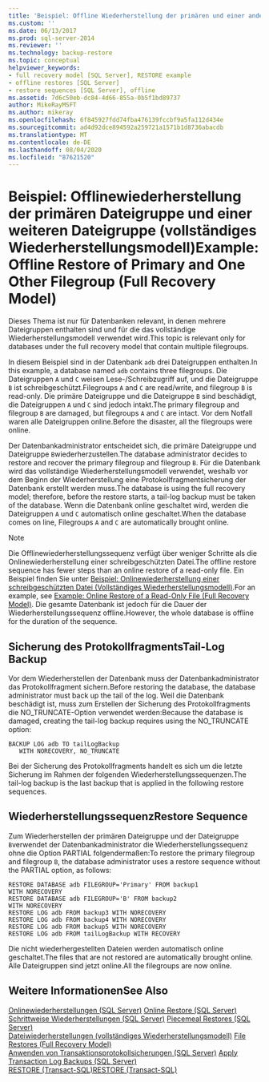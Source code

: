 ```yaml
---
title: 'Beispiel: Offline Wiederherstellung der primären und einer anderen Datei Gruppe (vollständiges Wiederherstellungs Modell) | Microsoft-Dokumentation'
ms.custom: ''
ms.date: 06/13/2017
ms.prod: sql-server-2014
ms.reviewer: ''
ms.technology: backup-restore
ms.topic: conceptual
helpviewer_keywords:
- full recovery model [SQL Server], RESTORE example
- offline restores [SQL Server]
- restore sequences [SQL Server], offline
ms.assetid: 7d6c50eb-dc84-4d66-855a-0b5f1bd89737
author: MikeRayMSFT
ms.author: mikeray
ms.openlocfilehash: 6f845927fdd74fba476139fccbf9a5fa112d434e
ms.sourcegitcommit: ad4d92dce894592a259721a1571b1d8736abacdb
ms.translationtype: MT
ms.contentlocale: de-DE
ms.lasthandoff: 08/04/2020
ms.locfileid: "87621520"
---
```

# <a name="example-offline-restore-of-primary-and-one-other-filegroup-full-recovery-model"></a><span data-ttu-id="18001-102">Beispiel: Offlinewiederherstellung der primären Dateigruppe und einer weiteren Dateigruppe (vollständiges Wiederherstellungsmodell)</span><span class="sxs-lookup"><span data-stu-id="18001-102">Example: Offline Restore of Primary and One Other Filegroup (Full Recovery Model)</span></span>
  <span data-ttu-id="18001-103">Dieses Thema ist nur für Datenbanken relevant, in denen mehrere Dateigruppen enthalten sind und für die das vollständige Wiederherstellungsmodell verwendet wird.</span><span class="sxs-lookup"><span data-stu-id="18001-103">This topic is relevant only for databases under the full recovery model that contain multiple filegroups.</span></span>  
  
 <span data-ttu-id="18001-104">In diesem Beispiel sind in der Datenbank `adb` drei Dateigruppen enthalten.</span><span class="sxs-lookup"><span data-stu-id="18001-104">In this example, a database named `adb` contains three filegroups.</span></span> <span data-ttu-id="18001-105">Die Dateigruppen `A` und `C` weisen Lese-/Schreibzugriff auf, und die Dateigruppe `B` ist schreibgeschützt.</span><span class="sxs-lookup"><span data-stu-id="18001-105">Filegroups `A` and `C` are read/write, and filegroup `B` is read-only.</span></span> <span data-ttu-id="18001-106">Die primäre Dateigruppe und die Dateigruppe `B` sind beschädigt, die Dateigruppen `A` und `C` sind jedoch intakt.</span><span class="sxs-lookup"><span data-stu-id="18001-106">The primary filegroup and filegroup `B` are damaged, but filegroups `A` and `C` are intact.</span></span> <span data-ttu-id="18001-107">Vor dem Notfall waren alle Dateigruppen online.</span><span class="sxs-lookup"><span data-stu-id="18001-107">Before the disaster, all the filegroups were online.</span></span>  
  
 <span data-ttu-id="18001-108">Der Datenbankadministrator entscheidet sich, die primäre Dateigruppe und Dateigruppe `B`wiederherzustellen.</span><span class="sxs-lookup"><span data-stu-id="18001-108">The database administrator decides to restore and recover the primary filegroup and filegroup `B`.</span></span> <span data-ttu-id="18001-109">Für die Datenbank wird das vollständige Wiederherstellungsmodell verwendet, weshalb vor dem Beginn der Wiederherstellung eine Protokollfragmentsicherung der Datenbank erstellt werden muss.</span><span class="sxs-lookup"><span data-stu-id="18001-109">The database is using the full recovery model; therefore, before the restore starts, a tail-log backup must be taken of the database.</span></span> <span data-ttu-id="18001-110">Wenn die Datenbank online geschaltet wird, werden die Dateigruppen `A` und `C` automatisch online geschaltet.</span><span class="sxs-lookup"><span data-stu-id="18001-110">When the database comes on line, Filegroups `A` and `C` are automatically brought online.</span></span>  
  
> [!NOTE]  
>  <span data-ttu-id="18001-111">Die Offlinewiederherstellungssequenz verfügt über weniger Schritte als die Onlinewiederherstellung einer schreibgeschützten Datei.</span><span class="sxs-lookup"><span data-stu-id="18001-111">The offline restore sequence has fewer steps than an online restore of a read-only file.</span></span> <span data-ttu-id="18001-112">Ein Beispiel finden Sie unter [Beispiel: Onlinewiederherstellung einer schreibgeschützten Datei &#40;Vollständiges Wiederherstellungsmodell&#41;](example-online-restore-of-a-read-only-file-full-recovery-model.md).</span><span class="sxs-lookup"><span data-stu-id="18001-112">For an example, see [Example: Online Restore of a Read-Only File &#40;Full Recovery Model&#41;](example-online-restore-of-a-read-only-file-full-recovery-model.md).</span></span> <span data-ttu-id="18001-113">Die gesamte Datenbank ist jedoch für die Dauer der Wiederherstellungssequenz offline.</span><span class="sxs-lookup"><span data-stu-id="18001-113">However, the whole database is offline for the duration of the sequence.</span></span>  
  
## <a name="tail-log-backup"></a><span data-ttu-id="18001-114">Sicherung des Protokollfragments</span><span class="sxs-lookup"><span data-stu-id="18001-114">Tail-Log Backup</span></span>  
 <span data-ttu-id="18001-115">Vor dem Wiederherstellen der Datenbank muss der Datenbankadministrator das Protokollfragment sichern.</span><span class="sxs-lookup"><span data-stu-id="18001-115">Before restoring the database, the database administrator must back up the tail of the log.</span></span> <span data-ttu-id="18001-116">Weil die Datenbank beschädigt ist, muss zum Erstellen der Sicherung des Protokollfragments die NO_TRUNCATE-Option verwendet werden:</span><span class="sxs-lookup"><span data-stu-id="18001-116">Because the database is damaged, creating the tail-log backup requires using the NO_TRUNCATE option:</span></span>  
  
```  
BACKUP LOG adb TO tailLogBackup   
   WITH NORECOVERY, NO_TRUNCATE  
```  
  
 <span data-ttu-id="18001-117">Bei der Sicherung des Protokollfragments handelt es sich um die letzte Sicherung im Rahmen der folgenden Wiederherstellungssequenzen.</span><span class="sxs-lookup"><span data-stu-id="18001-117">The tail-log backup is the last backup that is applied in the following restore sequences.</span></span>  
  
## <a name="restore-sequence"></a><span data-ttu-id="18001-118">Wiederherstellungssequenz</span><span class="sxs-lookup"><span data-stu-id="18001-118">Restore Sequence</span></span>  
 <span data-ttu-id="18001-119">Zum Wiederherstellen der primären Dateigruppe und der Dateigruppe `B`verwendet der Datenbankadministrator die Wiederherstellungssequenz ohne die Option PARTIAL folgendermaßen:</span><span class="sxs-lookup"><span data-stu-id="18001-119">To restore the primary filegroup and filegroup `B`, the database administrator uses a restore sequence without the PARTIAL option, as follows:</span></span>  
  
```  
RESTORE DATABASE adb FILEGROUP='Primary' FROM backup1   
WITH NORECOVERY  
RESTORE DATABASE adb FILEGROUP='B' FROM backup2   
WITH NORECOVERY  
RESTORE LOG adb FROM backup3 WITH NORECOVERY  
RESTORE LOG adb FROM backup4 WITH NORECOVERY  
RESTORE LOG adb FROM backup5 WITH NORECOVERY  
RESTORE LOG adb FROM tailLogBackup WITH RECOVERY  
```  
  
 <span data-ttu-id="18001-120">Die nicht wiederhergestellten Dateien werden automatisch online geschaltet.</span><span class="sxs-lookup"><span data-stu-id="18001-120">The files that are not restored are automatically brought online.</span></span> <span data-ttu-id="18001-121">Alle Dateigruppen sind jetzt online.</span><span class="sxs-lookup"><span data-stu-id="18001-121">All the filegroups are now online.</span></span>  
  
## <a name="see-also"></a><span data-ttu-id="18001-122">Weitere Informationen</span><span class="sxs-lookup"><span data-stu-id="18001-122">See Also</span></span>  
 <span data-ttu-id="18001-123">[Onlinewiederherstellungen &#40;SQL Server&#41;](online-restore-sql-server.md) </span><span class="sxs-lookup"><span data-stu-id="18001-123">[Online Restore &#40;SQL Server&#41;](online-restore-sql-server.md) </span></span>  
 <span data-ttu-id="18001-124">[Schrittweise Wiederherstellungen &#40;SQL Server&#41;](piecemeal-restores-sql-server.md) </span><span class="sxs-lookup"><span data-stu-id="18001-124">[Piecemeal Restores &#40;SQL Server&#41;](piecemeal-restores-sql-server.md) </span></span>  
 <span data-ttu-id="18001-125">[Dateiwiederherstellungen &#40;vollständiges Wiederherstellungsmodell&#41;](file-restores-full-recovery-model.md) </span><span class="sxs-lookup"><span data-stu-id="18001-125">[File Restores &#40;Full Recovery Model&#41;](file-restores-full-recovery-model.md) </span></span>  
 <span data-ttu-id="18001-126">[Anwenden von Transaktionsprotokollsicherungen &#40;SQL Server&#41;](transaction-log-backups-sql-server.md) </span><span class="sxs-lookup"><span data-stu-id="18001-126">[Apply Transaction Log Backups &#40;SQL Server&#41;](transaction-log-backups-sql-server.md) </span></span>  
 [<span data-ttu-id="18001-127">RESTORE &#40;Transact-SQL&#41;</span><span class="sxs-lookup"><span data-stu-id="18001-127">RESTORE &#40;Transact-SQL&#41;</span></span>](/sql/t-sql/statements/restore-statements-transact-sql)  
  
  
